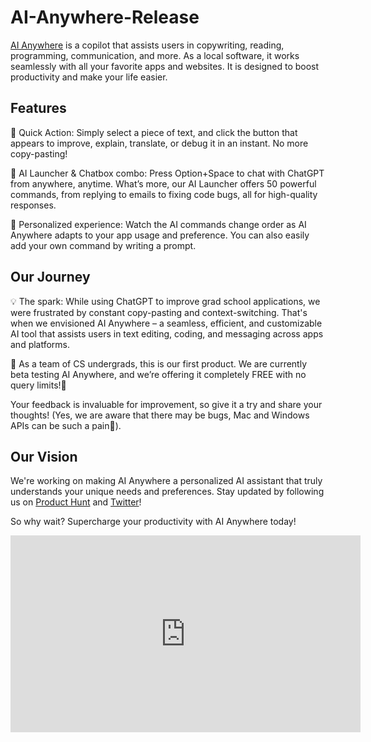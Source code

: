 # AI-Anywhere-Release

[AI Anywhere](https://www.ai-anywhere.com/) is a copilot that assists users in copywriting, reading, programming, communication, and more. As a local software, it works seamlessly with all your favorite apps and websites. It is designed to boost productivity and make your life easier.

## Features

🌟 Quick Action: Simply select a piece of text, and click the button that appears to improve, explain, translate, or debug it in an instant. No more copy-pasting!

🌟 AI Launcher & Chatbox combo: Press Option+Space to chat with ChatGPT from anywhere, anytime. What’s more, our AI Launcher offers 50 powerful commands, from replying to emails to fixing code bugs, all for high-quality responses.

🌟 Personalized experience: Watch the AI commands change order as AI Anywhere adapts to your app usage and preference. You can also easily add your own command by writing a prompt.

## Our Journey

💡 The spark: While using ChatGPT to improve grad school applications, we were frustrated by constant copy-pasting and context-switching. That's when we envisioned AI Anywhere – a seamless, efficient, and customizable AI tool that assists users in text editing, coding, and messaging across apps and platforms.

🌱 As a team of CS undergrads, this is our first product. We are currently beta testing AI Anywhere, and we’re offering it completely FREE with no query limits!🤩 

Your feedback is invaluable for improvement, so give it a try and share your thoughts! (Yes, we are aware that there may be bugs, Mac and Windows APIs can be such a pain👿).

## Our Vision

We're working on making AI Anywhere a personalized AI assistant that truly understands your unique needs and preferences. Stay updated by following us on [Product Hunt](https://www.producthunt.com/posts/ai-anywhere-beta) and [Twitter](https://twitter.com/UseAIAnywhere)!

So why wait? Supercharge your productivity with AI Anywhere today!

<iframe width="560" height="315" src="https://www.youtube.com/embed/kcUqJRywBVc" title="YouTube video player" frameborder="0" allow="accelerometer; autoplay; clipboard-write; encrypted-media; gyroscope; picture-in-picture; web-share" allowfullscreen></iframe>
